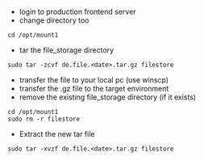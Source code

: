 - login to production frontend server
- change directory too
~~~~
cd /opt/mount1
~~~~
- tar the file_storage directory
~~~~
sudo tar -zcvf de.file.<date>.tar.gz filestore
~~~~
- transfer the file to your local pc (use winscp)
- transfer the .gz file to the target environment
- remove the existing file_storage directory (if it exists)
~~~~
cd /opt/mount1
sudo rm -r filestore
~~~~

- Extract the new tar file
~~~~
sudo tar -xvzf de.file.<date>.tar.gz filestore
~~~~